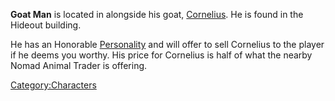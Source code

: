 **Goat Man** is located in [](Settled_Nomad_Village.md) alongside his goat,
[Cornelius](Cornelius.md "wikilink"). He is found in the Hideout building.

He has an Honorable [Personality](Personality.md "wikilink") and will offer
to sell Cornelius to the player if he deems you worthy. His price for
Cornelius is half of what the nearby Nomad Animal Trader is offering.

[Category:Characters](Category:Characters "wikilink")